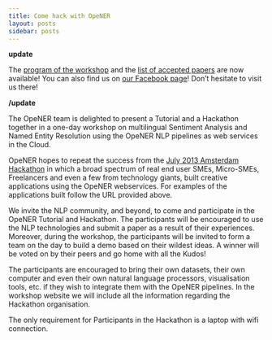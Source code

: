 ```yaml
---
title: Come hack with OpeNER
layout: posts
sidebar: posts
---
```


**update**

The [program of the workshop](workshop-program.html) and the [list of accepted papers](accepted-papers.html) are now available!
You can also find us on [our Facebook page](https://www.facebook.com/events/647970071943415/?context=create&source=49)! Don’t hesitate to visit us there!

**/update**

The OpeNER team is delighted to present a Tutorial and a Hackathon together in a one-day workshop on multilingual Sentiment Analysis and Named Entity Resolution using the OpeNER NLP pipelines as web services in the Cloud.

OpeNER hopes to repeat the success from the [July 2013 Amsterdam Hackathon](http://www.opener-project.org/2013/07/18/opener-hackathon-in-amsterdam/) in which a broad spectrum of real end user SMEs, Micro-SMEs, Freelancers and even a few from technology giants, built creative applications using the OpeNER webservices. For examples of the applications built follow the URL provided above.

We invite the NLP community, and beyond, to come and participate in the OpeNER Tutorial and Hackathon. The participants will be encouraged to use the NLP technologies and submit a paper as a result of their experiences. Moreover, during the workshop, the participants will be invited to form a team on the day to build a demo based on their wildest ideas. A winner will be voted on by their peers and go home with all the Kudos!

The participants are encouraged to bring their own datasets, their own computer and even their own natural language processors, visualisation tools, etc. if they wish to integrate them with the OpeNER pipelines. In the workshop website we will include all the information regarding the Hackathon organisation.

The only requirement for Participants in the Hackathon is a laptop with wifi connection.
